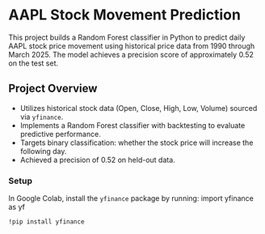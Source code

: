 # AAPL Stock Movement Prediction

This project builds a Random Forest classifier in Python to predict daily AAPL stock price movement using historical price data from 1990 through March 2025. The model achieves a precision score of approximately 0.52 on the test set.

## Project Overview

- Utilizes historical stock data (Open, Close, High, Low, Volume) sourced via `yfinance`.
- Implements a Random Forest classifier with backtesting to evaluate predictive performance.
- Targets binary classification: whether the stock price will increase the following day.
- Achieved a precision of 0.52 on held-out data.

### Setup

In Google Colab, install the `yfinance` package by running:
import yfinance as yf 

```bash
!pip install yfinance
